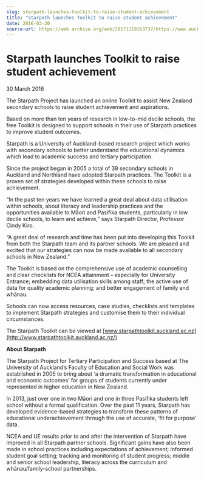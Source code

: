 ```yaml
---
slug: starpath-launches-toolkit-to-raise-student-achievement
title: "Starpath launches Toolkit to raise student achievement"
date: 2016-03-30
source-url: https://web.archive.org/web/20171119163737/https://www.auckland.ac.nz/en/about/news-events-and-notices/news/news-2016/03/starpath-launches-toolkit-to-raise-student-achievement-.html
---
```

Starpath launches Toolkit to raise student achievement
======================================================

30 March 2016

The Starpath Project has launched an online Toolkit to assist New Zealand secondary schools to raise student achievement and aspirations.

Based on more than ten years of research in low-to-mid decile schools, the free Toolkit is designed to support schools in their use of Starpath practices to improve student outcomes.

Starpath is a University of Auckland-based research project which works with secondary schools to better understand the educational dynamics which lead to academic success and tertiary participation.

Since the project began in 2005 a total of 39 secondary schools in Auckland and Northland have adopted Starpath practices. The Toolkit is a proven set of strategies developed within these schools to raise achievement.

“In the past ten years we have learned a great deal about data utilisation within schools, about literacy and leadership practices and the opportunities available to Māori and Pasifika students, particularly in low decile schools, to learn and achieve,” says Starpath Director, Professor Cindy Kiro.

“A great deal of research and time has been put into developing this Toolkit from both the Starpath team and its partner schools. We are pleased and excited that our strategies can now be made available to all secondary schools in New Zealand.”

The Toolkit is based on the comprehensive use of academic counselling and clear checklists for NCEA attainment – especially for University Entrance; embedding data utilisation skills among staff; the active use of data for quality academic planning; and better engagement of family and whānau.

Schools can now access resources, case studies, checklists and templates to implement Starpath strategies and customise them to their individual circumstances.

The Starpath Toolkit can be viewed at [www.starpathtoolkit.auckland.ac.nz](http://www.starpathtoolkit.auckland.ac.nz/)  

**About Starpath**

The Starpath Project for Tertiary Participation and Success based at The University of Auckland’s Faculty of Education and Social Work was established in 2005 to bring about ‘a dramatic transformation in educational and economic outcomes’ for groups of students currently under represented in higher education in New Zealand.

In 2013, just over one in two Māori and one in three Pasifika students left school without a formal qualification. Over the past 11 years, Starpath has developed evidence-based strategies to transform these patterns of educational underachievement through the use of accurate, ‘fit for purpose’ data.

NCEA and UE results prior to and after the intervention of Starpath have improved in all Starpath partner schools. Significant gains have also been made in school practices including expectations of achievement; informed student goal setting; tracking and monitoring of student progress; middle and senior school leadership, literacy across the curriculum and whānau/family-school partnerships.